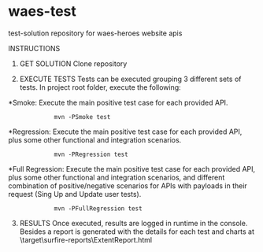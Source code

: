 # waes-test
test-solution repository for waes-heroes website apis

INSTRUCTIONS

1)	GET SOLUTION
Clone repository


2)	EXECUTE TESTS
Tests can be executed grouping 3 different sets of tests. 
 In project root folder, execute the following:

*Smoke: Execute the main positive test case for each provided API.

                 mvn -PSmoke test


*Regression: Execute the main positive test case for each provided API, plus some other functional and integration scenarios.
                 
                 mvn -PRegression test

*Full Regression: Execute the main positive test case for each provided API, plus some other functional and integration scenarios, and different combination of positive/negative scenarios for APIs with payloads in their request (Sing Up and Update user tests).

                 mvn -PFullRegression test



3)	RESULTS
Once executed, results are logged in runtime in the console. Besides a report is generated with the details for each test and charts at \target\surfire-reports\ExtentReport.html

 

 
 
